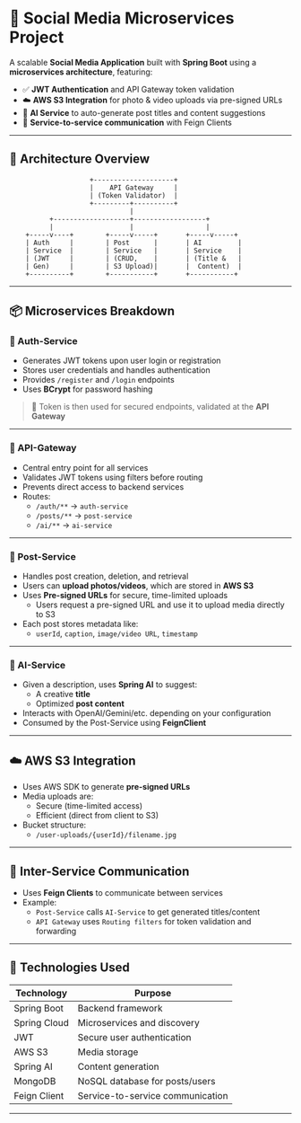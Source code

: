 # 📱 Social Media Microservices Project

A scalable **Social Media Application** built with **Spring Boot** using a **microservices architecture**, featuring:

- ✅ **JWT Authentication** and API Gateway token validation  
- ☁️ **AWS S3 Integration** for photo & video uploads via pre-signed URLs  
- 🧠 **AI Service** to auto-generate post titles and content suggestions  
- 🔗 **Service-to-service communication** with Feign Clients  

---

## 🧱 Architecture Overview

```text
                    +--------------------+
                    |    API Gateway     |
                    | (Token Validator)  |
                    +---------+----------+
                              |
          +-------------------+------------------+
          |                   |                  |
    +-----v----+        +-----v-----+       +-----v-----+
    | Auth     |        | Post      |       | AI         |
    | Service  |        | Service   |       | Service    |
    | (JWT     |        | (CRUD,    |       | (Title &   |
    | Gen)     |        | S3 Upload)|       |  Content)  |
    +----------+        +-----------+       +-----------+

```
---

## 📦 Microservices Breakdown

### 🔐 Auth-Service

- Generates JWT tokens upon user login or registration
- Stores user credentials and handles authentication
- Provides `/register` and `/login` endpoints
- Uses **BCrypt** for password hashing

> 🔑 Token is then used for secured endpoints, validated at the **API Gateway**

---

### 🚪 API-Gateway

- Central entry point for all services
- Validates JWT tokens using filters before routing
- Prevents direct access to backend services
- Routes:
  - `/auth/**` → `auth-service`
  - `/posts/**` → `post-service`
  - `/ai/**` → `ai-service`

---

### 📝 Post-Service

- Handles post creation, deletion, and retrieval
- Users can **upload photos/videos**, which are stored in **AWS S3**
- Uses **Pre-signed URLs** for secure, time-limited uploads
  - Users request a pre-signed URL and use it to upload media directly to S3
- Each post stores metadata like:
  - `userId`, `caption`, `image/video URL`, `timestamp`

---

### 🤖 AI-Service

- Given a description, uses **Spring AI** to suggest:
  - A creative **title**
  - Optimized **post content**
- Interacts with OpenAI/Gemini/etc. depending on your configuration
- Consumed by the Post-Service using **FeignClient**

---

## ☁️ AWS S3 Integration

- Uses AWS SDK to generate **pre-signed URLs**
- Media uploads are:
  - Secure (time-limited access)
  - Efficient (direct from client to S3)
- Bucket structure:
  - `/user-uploads/{userId}/filename.jpg`

---

## 🔄 Inter-Service Communication

- Uses **Feign Clients** to communicate between services
- Example:
  - `Post-Service` calls `AI-Service` to get generated titles/content
  - `API Gateway` uses `Routing filters` for token validation and forwarding

---

## 🔧 Technologies Used

| Technology     | Purpose                          |
|----------------|----------------------------------|
| Spring Boot    | Backend framework                |
| Spring Cloud   | Microservices and discovery      |
| JWT            | Secure user authentication       |
| AWS S3         | Media storage                    |
| Spring AI      | Content generation               |     
| MongoDB        | NoSQL database for posts/users   |
| Feign Client   | Service-to-service communication |

---

